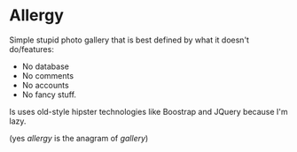 # Allergy

Simple stupid photo gallery that is best defined by what it doesn't do/features:

- No database
- No comments
- No accounts
- No fancy stuff.

Is uses old-style hipster technologies like Boostrap and JQuery because I'm lazy.

(yes *allergy* is the anagram of *gallery*)